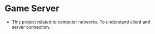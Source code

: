﻿# Game Server
* This project related to computer networks. To understand client and server connection.

